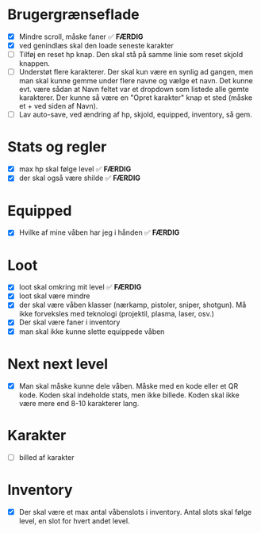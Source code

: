 
# Brugergrænseflade
- [x] Mindre scroll, måske faner ✅ **FÆRDIG**
- [x] ved genindlæs skal den loade seneste karakter
- [ ] Tilføj en reset hp knap. Den skal stå på samme linie som reset skjold knappen.
- [ ] Understøt flere karakterer. Der skal kun være en synlig ad gangen, men man skal kunne gemme under flere navne og vælge et navn. Det kunne evt. være sådan at Navn feltet var et dropdown som listede alle gemte karakterer. Der kunne så være en "Opret karakter" knap et sted (måske et + ved siden af Navn).
- [ ] Lav auto-save, ved ændring af hp, skjold, equipped, inventory, så gem. 

# Stats og regler
- [x] max hp skal følge level ✅ **FÆRDIG**
- [x] der skal også være shilde ✅ **FÆRDIG**

# Equipped
- [x] Hvilke af mine våben har jeg i hånden ✅ **FÆRDIG**

# Loot
- [x] loot skal omkring mit level ✅ **FÆRDIG**
- [x] loot skal være mindre
- [x] der skal være våben klasser (nærkamp, pistoler, sniper, shotgun). Må ikke forveksles med teknologi (projektil, plasma, laser, osv.)
- [x] Der skal være faner i inventory
- [x] man skal ikke kunne slette equippede våben 

# Next next level
- [x] Man skal måske kunne dele våben. Måske med en kode eller et QR kode. Koden skal indeholde stats, men ikke billede. Koden skal ikke være mere end 8-10 karakterer lang.

# Karakter
- [ ] billed af karakter

# Inventory
- [x] Der skal være et max antal våbenslots i inventory. Antal slots skal følge level, en slot for hvert andet level.

